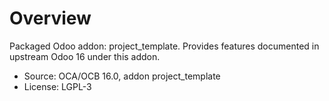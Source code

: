 # Overview

Packaged Odoo addon: project_template. Provides features documented in upstream Odoo 16 under this addon.

- Source: OCA/OCB 16.0, addon project_template
- License: LGPL-3
